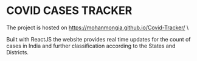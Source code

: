 # COVID CASES TRACKER

The project is hosted on https://mohanmongia.github.io/Covid-Tracker/ \

Built with ReactJS the website provides real time updates for the count of cases in India and further classification according to the States and Districts.  


